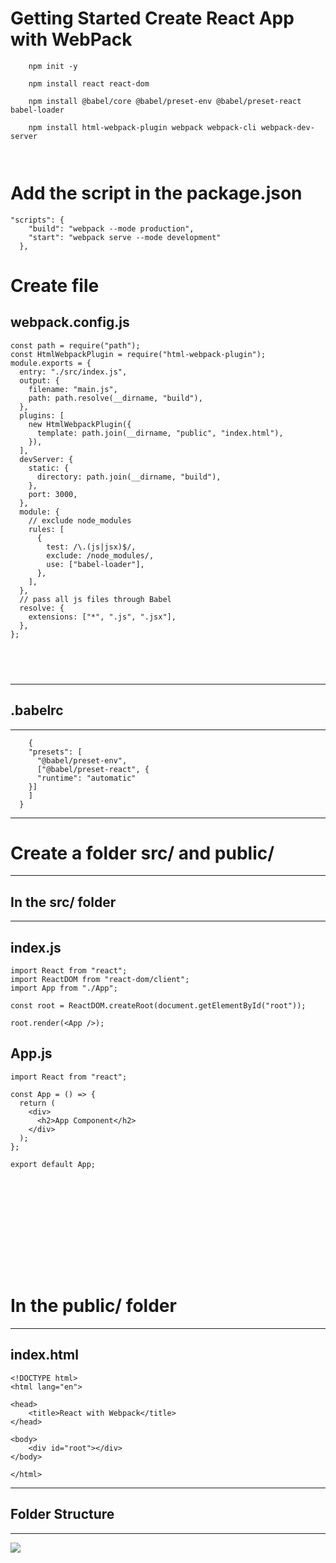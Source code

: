 # Getting Started Create React App with WebPack

```
    npm init -y

    npm install react react-dom

    npm install @babel/core @babel/preset-env @babel/preset-react babel-loader

    npm install html-webpack-plugin webpack webpack-cli webpack-dev-server



```

# Add the script in the package.json

```
"scripts": {
    "build": "webpack --mode production",
    "start": "webpack serve --mode development"
  },
```

# Create file

## webpack.config.js

```
const path = require("path");
const HtmlWebpackPlugin = require("html-webpack-plugin");
module.exports = {
  entry: "./src/index.js",
  output: {
    filename: "main.js",
    path: path.resolve(__dirname, "build"),
  },
  plugins: [
    new HtmlWebpackPlugin({
      template: path.join(__dirname, "public", "index.html"),
    }),
  ],
  devServer: {
    static: {
      directory: path.join(__dirname, "build"),
    },
    port: 3000,
  },
  module: {
    // exclude node_modules
    rules: [
      {
        test: /\.(js|jsx)$/,
        exclude: /node_modules/,
        use: ["babel-loader"],
      },
    ],
  },
  // pass all js files through Babel
  resolve: {
    extensions: ["*", ".js", ".jsx"],
  },
};

```

## <br/>

---

## .babelrc

---

```
    {
    "presets": [
      "@babel/preset-env",
      ["@babel/preset-react", {
      "runtime": "automatic"
    }]
    ]
  }

```

---

# Create a folder src/ and public/

---

## In the src/ folder

---

## index.js

```
import React from "react";
import ReactDOM from "react-dom/client";
import App from "./App";

const root = ReactDOM.createRoot(document.getElementById("root"));

root.render(<App />);

```

## App.js

```
import React from "react";

const App = () => {
  return (
    <div>
      <h2>App Component</h2>
    </div>
  );
};

export default App;

```

## <br/>

## <br/>

## <br/>

# In the public/ folder

---

## index.html

```
<!DOCTYPE html>
<html lang="en">

<head>
    <title>React with Webpack</title>
</head>

<body>
    <div id="root"></div>
</body>

</html>
```

---

## Folder Structure

---

<img src="./public/image.png"/>
